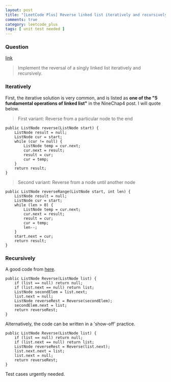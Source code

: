 ```yaml
---
layout: post
title: "[LeetCode Plus] Reverse linked list iteratively and recursively"
comments: true
category: leetcode_plus
tags: [ unit test needed ]
---
```



### Question 

[link](http://leetcode.com/2010/04/reversing-linked-list-iteratively-and.html)

> Implement the reversal of a singly linked list iteratively and recursively. 

### Iteratively

First, the iterative solution is very common, and is listed as __one of the "5 fundamental operations of linked list"__ in the NineChap4 post. I will quote below. 

> First variant: Reverse from a particular node to the end

	public ListNode reverse(ListNode start) {
        ListNode result = null;
        ListNode cur = start;
        while (cur != null) {
            ListNode temp = cur.next;
            cur.next = result;
            result = cur;
            cur = temp;
        }
        return result;
	}

> Second variant: Reverse from a node until another node

	public ListNode reverseRange(ListNode start, int len) {
		ListNode result = null;
		ListNode cur = start;
		while (len > 0) {
			ListNode temp = cur.next;
			cur.next = result;
			result = cur;
			cur = temp;
			len--;
		}
		start.next = cur;
		return result;
	}


### Recursively

A good code from [here](http://stackoverflow.com/a/354937).

    public ListNode Reverse(ListNode list) {
        if (list == null) return null; 
        if (list.next == null) return list; 
        ListNode secondElem = list.next;
        list.next = null;
        ListNode reverseRest = Reverse(secondElem);
        secondElem.next = list;
        return reverseRest;
    }

Alternatively, the code can be written in a 'show-off' practice.

    public ListNode Reverse(ListNode list) {
        if (list == null) return null;
        if (list.next == null) return list;
        ListNode reverseRest = Reverse(list.next);
        list.next.next = list;
        list.next = null;
        return reverseRest;
    }

Test cases urgently needed. 